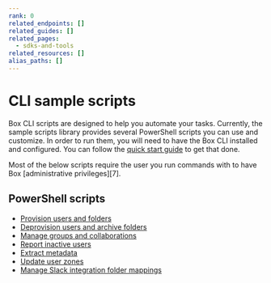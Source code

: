 ```yaml
---
rank: 0
related_endpoints: []
related_guides: []
related_pages:
  - sdks-and-tools
related_resources: []
alias_paths: []
---
```


# CLI sample scripts

Box CLI scripts are designed to help you
automate your tasks. Currently,
the sample scripts library 
provides several PowerShell scripts you can use
and customize. In order to run them, you will need to have the Box CLI
installed and configured. You can follow the [quick start guide][quickstart] to
get that done. 

<Message type='warning'>
   Most of the below scripts require the user you run commands with to
   have Box [administrative privileges][7].
</Message>

## PowerShell scripts

* [Provision users and folders][1]
* [Deprovision users and archive folders][2]
* [Manage groups and collaborations][3]
* [Report inactive users][4]
* [Extract metadata][5]
* [Update user zones][6]
* [Manage Slack integration folder mappings][8]

[1]: g://cli/quick-start/powershell-script-templates
[2]: g://cli/scripts/deprovision-users
[3]: g://cli/scripts/manage-groups-collaborations
[4]: g://cli/scripts/report-inactive-users
[5]: g://cli/scripts/metadata-extraction
[6]: g://cli/scripts/user-zones-mass-update
[quickstart]: g://cli/quick-start/create-oauth-app/
[7]: https://support.box.com/hc/en-us/articles/360043694174-Understanding-Administrator-and-Co-Administrator-Permissions
[8]: g://cli/scripts/slack-integration-mappings